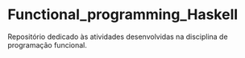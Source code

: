 # Functional_programming_Haskell

Repositório dedicado às atividades desenvolvidas na disciplina de programação funcional.
